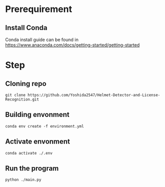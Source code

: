 # Prerequirement
## Install Conda

Conda install guide can be found in https://www.anaconda.com/docs/getting-started/getting-started

# Step

## Cloning repo

```
git clone https://github.com/Yoshida2547/Helmet-Detector-and-License-Recognition.git
```

## Building envonment

```
conda env create -f environment.yml
```

## Activate envonment

```
conda activate ./.env
```

## Run the program

```
python ./main.py
```
